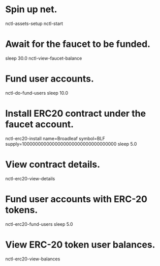 # Spin up net.
nctl-assets-setup
nctl-start

# Await for the faucet to be funded.
sleep 30.0
nctl-view-faucet-balance

# Fund user accounts.
nctl-do-fund-users
sleep 10.0

# Install ERC20 contract under the faucet account.
nctl-erc20-install name=Broadleaf symbol=BLF supply=1000000000000000000000000000000000
sleep 5.0

# View contract details.
nctl-erc20-view-details

# Fund user accounts with ERC-20 tokens.
nctl-erc20-fund-users
sleep 5.0

# View ERC-20 token user balances.
nctl-erc20-view-balances

